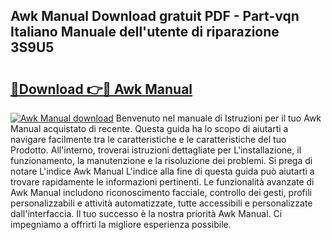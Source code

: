 ## Awk Manual Download gratuit PDF - Part-vqn Italiano Manuale dell'utente di riparazione 3S9U5

# <h2><a href="http://dfee0hz.blite.top/?on=Awk+Manual">🔗Download 👉🔴 Awk Manual</a></h2>

[![Awk Manual download](https://i.imgur.com/lujVjoI.png)](http://dfee0hz.blite.top/?on=Awk+Manual)
Benvenuto nel manuale di Istruzioni per il tuo Awk Manual acquistato di recente. Questa guida ha lo scopo di aiutarti a navigare facilmente tra le caratteristiche e le caratteristiche del tuo Prodotto. All'interno, troverai istruzioni dettagliate per L'installazione, il funzionamento, la manutenzione e la risoluzione dei problemi. Si prega di notare L'indice Awk Manual L'indice alla fine di questa guida può aiutarti a trovare rapidamente le informazioni pertinenti. Le funzionalità avanzate di Awk Manual includono riconoscimento facciale, controllo dei gesti, profili personalizzabili e attività automatizzate, tutte accessibili e personalizzate dall'interfaccia. Il tuo successo è la nostra priorità Awk Manual. Ci impegniamo a offrirti la migliore esperienza possibile.

